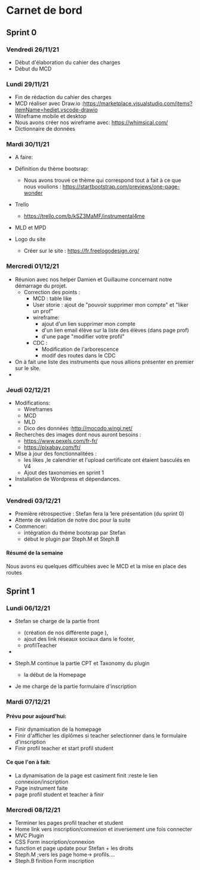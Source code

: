 # Carnet de bord

## Sprint 0

### Vendredi 26/11/21

- Début d'élaboration du cahier des charges
- Début du MCD
  
### Lundi 29/11/21

- Fin de rédaction du cahier des charges
- MCD réaliser avec Draw.io :https://marketplace.visualstudio.com/items?itemName=hediet.vscode-drawio
- Wireframe mobile et desktop 
 - Nous avons créer nos wireframe avec: https://whimsical.com/
- Dictionnaire de données
  
### Mardi 30/11/21

- A faire:

 - Définition du thème bootsrap:
   - Nous avons trouvé ce thème qui correspond tout à fait à ce que nous voulions :
    https://startbootstrap.com/previews/one-page-wonder
 - Trello
   - https://trello.com/b/kSZ3MaMF/instrumental4me
 - MLD et MPD
 - Logo du site 
   - Créer sur le site : https://fr.freelogodesign.org/
  
### Mercredi 01/12/21

- Réunion avec nos helper Damien et Guillaume concernant notre démarrage du projet.
  - Correction des points :
    - MCD : table like
    - User storie : ajout de "pouvoir supprimer mon compte" et "liker un prof"
    - wireframe: 
      - ajout d'un lien supprimer mon compte 
      - d'un lien email élève sur la liste des élèves (dans page prof)
      - d'une page "modifier votre profil"
    - CDC : 
      - Modification de l'arborescence 
      - modif des routes dans le CDC
- On à fait une liste des instruments que nous allions présenter en premier sur le sîte.
- 
### Jeudi 02/12/21

- Modifications:
  - Wireframes
  - MCD
  - MLD
  - Dico des données :http://mocodo.wingi.net/
- Recherches des images dont nous auront besoins :
    - https://www.pexels.com/fr-fr/
    - https://pixabay.com/fr/
- MIse à jour des fonctionnalitées :
    - les likes ,le calendrier et l'upload certificate ont étaient basculés en V4
    - Ajout des taxonomies en sprint 1
- Installation de Wordpress et dépendances.
- 
### Vendredi 03/12/21

- Première rétrospective : Stefan fera la 1ere présentation (du sprint 0)
- Attente de validation de notre doc pour la suite
- Commencer:
  - intégration du théme bootsrap par Stefan
  - début le plugin par Steph.M et Steph.B 

#### Résumé de la semaine

Nous avons eu quelques difficultées avec le MCD et la mise en place des routes

## Sprint 1

### Lundi 06/12/21

- Stefan se charge de la partie front
    -  (création de nos différente page ),
    -  ajout des link réseaux sociaux dans le footer,
    -  profilTeacher
- 
- Steph.M continue  la partie CPT et Taxonomy du plugin 
  -  la début de la Homepage
 
- Je me charge de la partie formulaire d'inscription 
  
### Mardi 07/12/21

#### Prévu pour aujourd'hui:
  - Finir dynamisation de la homepage
  - Finir d'afficher les diplômes si teacher selectionner dans le formulaire d'inscription
  - Finir profil teacher et start profil student

#### Ce que l'on à fait:
- La dynamisation de la page est casiment finit :reste le lien connexion/inscription
- Page instrument faite
- page profil student et teacher à finir


### Mercredi 08/12/21

- Terminer les pages profil  teacher et student 
- Home link vers inscription/connexion et inversement une fois connecter
- MVC Plugin
- CSS Form inscription/connexion
- function et page update pour Stefan  + les droits
- Steph.M ;vers les page home-> profils....
- Steph.B finition Form inscription